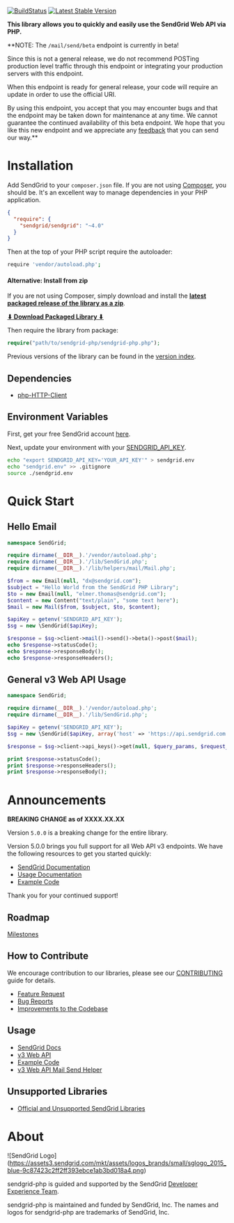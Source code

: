 [![BuildStatus](https://travis-ci.org/sendgrid/sendgrid-php.svg?branch=master)](https://travis-ci.org/sendgrid/sendgrid-php)
[![Latest Stable Version](https://poser.pugx.org/sendgrid/sendgrid/version.svg)](https://packagist.org/packages/sendgrid/sendgrid)

**This library allows you to quickly and easily use the SendGrid Web API via PHP.**

**NOTE: The `/mail/send/beta` endpoint is currently in beta!

Since this is not a general release, we do not recommend POSTing production level traffic through this endpoint or integrating your production servers with this endpoint.

When this endpoint is ready for general release, your code will require an update in order to use the official URI.

By using this endpoint, you accept that you may encounter bugs and that the endpoint may be taken down for maintenance at any time. We cannot guarantee the continued availability of this beta endpoint. We hope that you like this new endpoint and we appreciate any [feedback](dx+mail-beta@sendgrid.com) that you can send our way.**

# Installation

Add SendGrid to your `composer.json` file. If you are not using [Composer](http://getcomposer.org), you should be. It's an excellent way to manage dependencies in your PHP application.

```json
{
  "require": {
    "sendgrid/sendgrid": "~4.0"
  }
}
```

Then at the top of your PHP script require the autoloader:

```bash
require 'vendor/autoload.php';
```

#### Alternative: Install from zip

If you are not using Composer, simply download and install the **[latest packaged release of the library as a zip](https://sendgrid-open-source.s3.amazonaws.com/sendgrid-php/sendgrid-php.zip)**.

[**⬇︎ Download Packaged Library ⬇︎**](https://sendgrid-open-source.s3.amazonaws.com/sendgrid-php/sendgrid-php.zip)

Then require the library from package:

```php
require("path/to/sendgrid-php/sendgrid-php.php");
```

Previous versions of the library can be found in the [version index](https://sendgrid-open-source.s3.amazonaws.com/index.html).

## Dependencies

- [php-HTTP-Client](https://github.com/sendgrid/php-http-client)

## Environment Variables

First, get your free SendGrid account [here](https://sendgrid.com/free?source=sendgrid-php).

Next, update your environment with your [SENDGRID_API_KEY](https://app.sendgrid.com/settings/api_keys).

```bash
echo "export SENDGRID_API_KEY='YOUR_API_KEY'" > sendgrid.env
echo "sendgrid.env" >> .gitignore
source ./sendgrid.env
```

# Quick Start

## Hello Email

```php
namespace SendGrid;

require dirname(__DIR__).'/vendor/autoload.php';
require dirname(__DIR__).'/lib/SendGrid.php';
require dirname(__DIR__).'/lib/helpers/mail/Mail.php';

$from = new Email(null, "dx@sendgrid.com");
$subject = "Hello World from the SendGrid PHP Library";
$to = new Email(null, "elmer.thomas@sendgrid.com");
$content = new Content("text/plain", "some text here");
$mail = new Mail($from, $subject, $to, $content);

$apiKey = getenv('SENDGRID_API_KEY');
$sg = new \SendGrid($apiKey);

$response = $sg->client->mail()->send()->beta()->post($mail);
echo $response->statusCode();
echo $response->responseBody();
echo $response->responseHeaders();
```

## General v3 Web API Usage

```php
namespace SendGrid;

require dirname(__DIR__).'/vendor/autoload.php';
require dirname(__DIR__).'/lib/SendGrid.php';

$apiKey = getenv('SENDGRID_API_KEY');
$sg = new \SendGrid($apiKey, array('host' => 'https://api.sendgrid.com'));

$response = $sg->client->api_keys()->get(null, $query_params, $request_headers);

print $response->statusCode();
print $response->responseHeaders();
print $response->responseBody();
```

# Announcements

**BREAKING CHANGE as of XXXX.XX.XX**

Version `5.0.0` is a breaking change for the entire library.

Version 5.0.0 brings you full support for all Web API v3 endpoints. We
have the following resources to get you started quickly:

-   [SendGrid
    Documentation](https://sendgrid.com/docs/API_Reference/Web_API_v3/index.html)
-   [Usage
    Documentation](https://github.com/sendgrid/sendgrid-php/blob/master/USAGE.md)
-   [Example
    Code](https://github.com/sendgrid/sendgrid-php/blob/master/examples)

Thank you for your continued support!

## Roadmap

[Milestones](https://github.com/sendgrid/sendgrid-php/milestones)

## How to Contribute

We encourage contribution to our libraries, please see our [CONTRIBUTING](https://github.com/sendgrid/sendgrid-php/blob/master/CONTRIBUTING.md) guide for details.

* [Feature Request](https://github.com/sendgrid/sendgrid-php/blob/master/CONTRIBUTING.md#feature_request)
* [Bug Reports](https://github.com/sendgrid/sendgrid-php/blob/master/CONTRIBUTING.md#submit_a_bug_report)
* [Improvements to the Codebase](https://github.com/sendgrid/sendgrid-php/blob/master/CONTRIBUTING.md#improvements_to_the_codebase)

## Usage

- [SendGrid Docs](https://sendgrid.com/docs/API_Reference/index.html)
- [v3 Web API](https://github.com/sendgrid/sendgrid-php/blob/master/USAGE.md)
- [Example Code](https://github.com/sendgrid/sendgrid-php/blob/master/examples)
- [v3 Web API Mail Send Helper]()

## Unsupported Libraries

- [Official and Unsupported SendGrid Libraries](https://sendgrid.com/docs/Integrate/libraries.html)

# About

![SendGrid Logo]
(https://assets3.sendgrid.com/mkt/assets/logos_brands/small/sglogo_2015_blue-9c87423c2ff2ff393ebce1ab3bd018a4.png)

sendgrid-php is guided and supported by the SendGrid [Developer Experience Team](mailto:dx@sendgrid.com).

sendgrid-php is maintained and funded by SendGrid, Inc. The names and logos for sendgrid-php are trademarks of SendGrid, Inc.